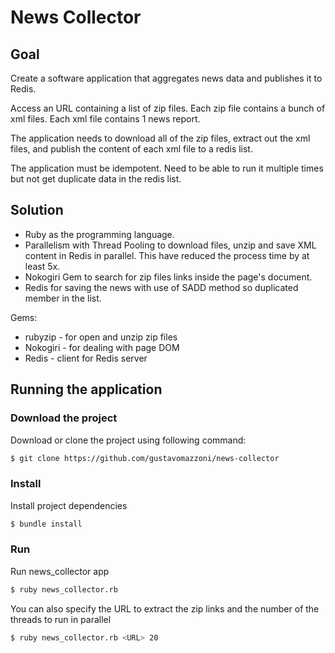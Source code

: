 # News Collector
## Goal

Create a software application that aggregates news data and publishes it to Redis.

Access an URL containing a list of zip files. Each zip file contains a bunch of xml files. Each xml file contains 1 news report.

The application needs to download all of the zip files, extract out the xml files, and publish the content of each xml file to a redis list.

The application must be idempotent. Need to be able to run it multiple times but not get duplicate data in the redis list.

## Solution

* Ruby as the programming language.
* Parallelism with Thread Pooling to download files, unzip and save XML content in Redis in parallel. This have reduced the process time by at least 5x.
* Nokogiri Gem to search for zip files links inside the page's document.
* Redis for saving the news with use of SADD method so duplicated member in the list.


Gems:
* rubyzip - for open and unzip zip files
* Nokogiri - for dealing with page DOM
* Redis - client for Redis server


## Running the application
### Download the project
Download or clone the project using following command:
```sh
$ git clone https://github.com/gustavomazzoni/news-collector
```

### Install
Install project dependencies
```sh
$ bundle install
```

### Run
Run news_collector app
```sh
$ ruby news_collector.rb
```

You can also specify the URL to extract the zip links and the number of the threads to run in parallel
```sh
$ ruby news_collector.rb <URL> 20
```
